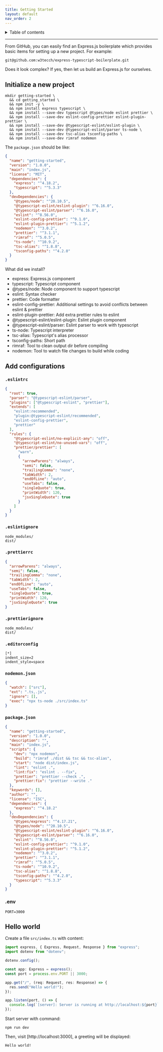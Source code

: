 ```yaml
---
title: Getting Started
layout: default
nav_order: 2
---
```


<!-- markdownlint-disable MD033 -->
<details closed markdown="block">
  <summary>
    Table of contents
  </summary>
  {: .text-delta }
- TOC
{:toc}
</details>

---

From GitHub, you can easily find an Express.js boilerplate which provides basic
items for setting up a new project. For example:

```text
git@github.com:w3tecch/express-typescript-boilerplate.git
```

Does it look complex? If yes, then let us build an Express.js for ourselves.

## Initialize a new project

```shell
mkdir getting-started \
  && cd getting_started \
  && npm init -y \
  && npm install express typescript \
  && npm install --save-dev typescript @types/node eslint prettier \
  && npm install --save-dev eslint-config-prettier eslint-plugin-prettier \
  && npm install --save-dev @typescript-eslint/eslint-plugin \
  && npm install --save-dev @typescript-eslint/parser ts-node \
  && npm install --save-dev tsc-alias tsconfig-paths \
  && npm install --save-dev rimraf nodemon
```

The `package.json` should be like:

```json
{
  "name": "getting-started",
  "version": "1.0.0",
  "main": "index.js",
  "license": "MIT",
  "dependencies": {
    "express": "^4.18.2",
    "typescript": "^5.3.3"
  },
  "devDependencies": {
    "@types/node": "^20.10.5",
    "@typescript-eslint/eslint-plugin": "^6.16.0",
    "@typescript-eslint/parser": "^6.16.0",
    "eslint": "^8.56.0",
    "eslint-config-prettier": "^9.1.0",
    "eslint-plugin-prettier": "^5.1.2",
    "nodemon": "^3.0.2",
    "prettier": "^3.1.1",
    "rimraf": "^5.0.5",
    "ts-node": "^10.9.2",
    "tsc-alias": "^1.8.8",
    "tsconfig-paths": "^4.2.0"
  }
}
```

What did we install?

- express: Express.js component
- typescript: Typescript component
- @types/node: Node component to support typescript
- eslint: Syntax checker
- prettier: Code formatter
- eslint-config-prettier: Additional settings to avoid conflicts between eslint
  & prettier
- eslint-plugin-prettier: Add extra prettier rules to eslint
- @typescript-eslint/eslint-plugin: Eslint plugin component
- @typescript-eslint/parser: Eslint parser to work with typescript
- ts-node: Typescript interpreter
- tsc-alias: Typescript's alias processor
- tsconfig-paths: Short path
- rimraf: Tool to clean output dir before compiling
- nodemon: Tool to watch file changes to build while coding

## Add configurations

### `.eslintrc`

```json
{
  "root": true,
  "parser": "@typescript-eslint/parser",
  "plugins": ["@typescript-eslint", "prettier"],
  "extends": [
    "eslint:recommended",
    "plugin:@typescript-eslint/recommended",
    "eslint-config-prettier",
    "prettier"
  ],
  "rules": {
    "@typescript-eslint/no-explicit-any": "off",
    "@typescript-eslint/no-unused-vars": "off",
    "prettier/prettier": [
      "warn",
      {
        "arrowParens": "always",
        "semi": false,
        "trailingComma": "none",
        "tabWidth": 2,
        "endOfLine": "auto",
        "useTabs": false,
        "singleQuote": true,
        "printWidth": 120,
        "jsxSingleQuote": true
      }
    ]
  }
}
```

### `.eslintignore`

```ignore
node_modules/
dist/
```

### `.prettierrc`

```json
{
  "arrowParens": "always",
  "semi": false,
  "trailingComma": "none",
  "tabWidth": 2,
  "endOfLine": "auto",
  "useTabs": false,
  "singleQuote": true,
  "printWidth": 120,
  "jsxSingleQuote": true
}
```

### `.prettierignore`

```ignore
node_modules/
dist/
```

### `.editorconfig`

```text
[*]
indent_size=2
indent_style=space
```

### `nodemon.json`

```json
{
  "watch": ["src"],
  "ext": ".ts,.js",
  "ignore": [],
  "exec": "npx ts-node ./src/index.ts"
}
```

### `package.json`

```json
{
  "name": "getting-started",
  "version": "1.0.0",
  "description": "",
  "main": "index.js",
  "scripts": {
    "dev": "npx nodemon",
    "build": "rimraf ./dist && tsc && tsc-alias",
    "start": "node dist/index.js",
    "lint": "eslint .",
    "lint:fix": "eslint . --fix",
    "prettier": "prettier --check .",
    "prettier:fix": "prettier --write ."
  },
  "keywords": [],
  "author": "",
  "license": "ISC",
  "dependencies": {
    "express": "^4.18.2"
  },
  "devDependencies": {
    "@types/express": "^4.17.21",
    "@types/node": "^20.10.5",
    "@typescript-eslint/eslint-plugin": "^6.16.0",
    "@typescript-eslint/parser": "^6.16.0",
    "eslint": "^8.56.0",
    "eslint-config-prettier": "^9.1.0",
    "eslint-plugin-prettier": "^5.1.2",
    "nodemon": "^3.0.2",
    "prettier": "^3.1.1",
    "rimraf": "^5.0.5",
    "ts-node": "^10.9.2",
    "tsc-alias": "^1.8.8",
    "tsconfig-paths": "^4.2.0",
    "typescript": "^5.3.3"
  }
}
```

### .env

```properties
PORT=3000
```

## Hello world

Create a file `src/index.ts` with content:

```typescript
import express, { Express, Request, Response } from "express";
import dotenv from "dotenv";

dotenv.config();

const app: Express = express();
const port = process.env.PORT || 3000;

app.get("/", (req: Request, res: Response) => {
  res.send("Hello world!");
});

app.listen(port, () => {
  console.log(`[server]: Server is running at http://localhost:${port}`);
});
```

Start server with command:

```shell
npm run dev
```

Then, visit [http://localhost:3000], a greeting will be displayed:

```text
Hello world!
```
